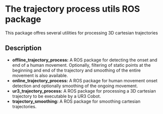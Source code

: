 # The trajectory process utils ROS package

This package offres several utilities for processing 3D cartesian trajectories

## Description
* <b> offline_trajectory_process:</b> A ROS package for detecting the onset and end of a human movement. Optionally, filtering of static points at the beginning and end of the trajectory and smoothing of the entire movement is also available.
* <b> online_trajectory_process:</b> A ROS package for human movement onset detection and optionally smoothing of the ongoing movement. 
* <b> ur3_trajectory_process:</b> A ROS package for processing a 3D cartesian trajectory to be executable by a UR3 Cobot. 
* <b> trajectory_smoothing:</b> A ROS package for smoothing cartesian trajectories.
